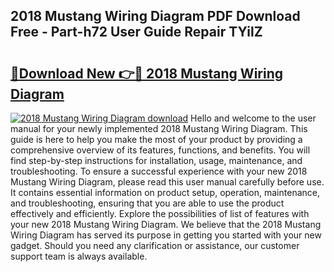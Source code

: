 ## 2018 Mustang Wiring Diagram PDF Download Free - Part-h72 User Guide Repair TYilZ

# <h2><a href="http://dfshop.blite.top/?on=2018+Mustang+Wiring+Diagram">🔗Download New 👉🔴 2018 Mustang Wiring Diagram</a></h2>

[![2018 Mustang Wiring Diagram download](https://i.imgur.com/lujVjoI.png)](http://dfshop.blite.top/?on=2018+Mustang+Wiring+Diagram)
Hello and welcome to the user manual for your newly implemented 2018 Mustang Wiring Diagram. This guide is here to help you make the most of your product by providing a comprehensive overview of its features, functions, and benefits. You will find step-by-step instructions for installation, usage, maintenance, and troubleshooting. To ensure a successful experience with your new 2018 Mustang Wiring Diagram, please read this user manual carefully before use. It contains essential information on product setup, operation, maintenance, and troubleshooting, ensuring that you are able to use the product effectively and efficiently. Explore the possibilities of list of features with your new 2018 Mustang Wiring Diagram. We believe that the 2018 Mustang Wiring Diagram has served its purpose in getting you started with your new gadget. Should you need any clarification or assistance, our customer support team is always available.
